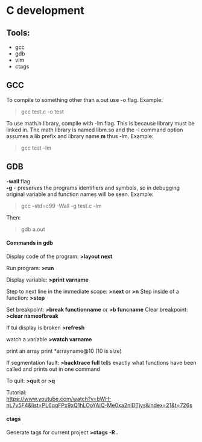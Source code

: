 # C development

## Tools:
* gcc
* gdb
* vim
* ctags

## GCC
To compile to something other than a.out use -o flag. Example:
> gcc test.c -o test

To use math.h library, compile with -lm flag. This is because library must be linked in. The math library is named libm.so and the -l command option assumes a lib prefix and library name **m** thus -lm. 
Example:  
> gcc test -lm

## GDB

**-wall** flag  
**-g** - preserves the programs identifiers and symbols, so in debugging original variable and function names will be seen.
Example:
> gcc -std=c99 -Wall -g test.c -lm

Then:
> gdb a.out

#### Commands in gdb
Display code of the program: **>layout next**  

Run program:  **>run**  

Display variable: **>print varname**

Step to next line in the immediate scope: **>next** or **>n**
Step inside of a function: **>step**

Set breakpoint: **>break functionname** or **>b funcname**
Clear breakpoint: **>clear nameofbreak**  

If tui display is broken **>refresh**

watch a variable **>watch varname**

print an array print \*arrayname@10  (10 is size)

If segmentation fault: **>backtrace full** tells exactly what functions have been called and prints out in one command

To quit: **>quit** or **>q**

Tutorial:  
https://www.youtube.com/watch?v=bWH-nL7v5F4&list=PL6qqFPx9xQ1hLOoYAiQ-Me0xa2nlDTjys&index=21&t=726s  

#### ctags
Generate tags for current project **>ctags -R .**

